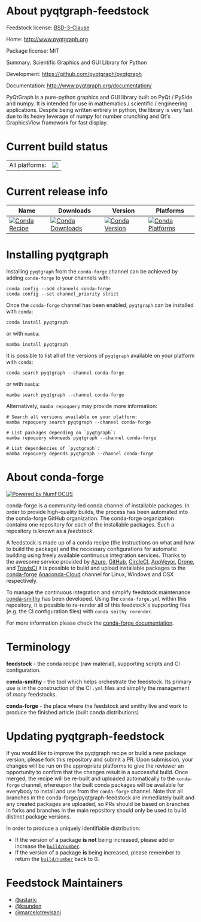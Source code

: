 About pyqtgraph-feedstock
=========================

Feedstock license: [BSD-3-Clause](https://github.com/conda-forge/pyqtgraph-feedstock/blob/main/LICENSE.txt)

Home: http://www.pyqtgraph.org

Package license: MIT

Summary: Scientific Graphics and GUI Library for Python

Development: https://github.com/pyqtgraph/pyqtgraph

Documentation: http://www.pyqtgraph.org/documentation/

PyQtGraph is a pure-python graphics and GUI library built on PyQt /
PySide and numpy. It is intended for use in mathematics / scientific /
engineering applications. Despite being written entirely in python, the
library is very fast due to its heavy leverage of numpy for number
crunching and Qt's GraphicsView framework for fast display.


Current build status
====================


<table><tr><td>All platforms:</td>
    <td>
      <a href="https://dev.azure.com/conda-forge/feedstock-builds/_build/latest?definitionId=4130&branchName=main">
        <img src="https://dev.azure.com/conda-forge/feedstock-builds/_apis/build/status/pyqtgraph-feedstock?branchName=main">
      </a>
    </td>
  </tr>
</table>

Current release info
====================

| Name | Downloads | Version | Platforms |
| --- | --- | --- | --- |
| [![Conda Recipe](https://img.shields.io/badge/recipe-pyqtgraph-green.svg)](https://anaconda.org/conda-forge/pyqtgraph) | [![Conda Downloads](https://img.shields.io/conda/dn/conda-forge/pyqtgraph.svg)](https://anaconda.org/conda-forge/pyqtgraph) | [![Conda Version](https://img.shields.io/conda/vn/conda-forge/pyqtgraph.svg)](https://anaconda.org/conda-forge/pyqtgraph) | [![Conda Platforms](https://img.shields.io/conda/pn/conda-forge/pyqtgraph.svg)](https://anaconda.org/conda-forge/pyqtgraph) |

Installing pyqtgraph
====================

Installing `pyqtgraph` from the `conda-forge` channel can be achieved by adding `conda-forge` to your channels with:

```
conda config --add channels conda-forge
conda config --set channel_priority strict
```

Once the `conda-forge` channel has been enabled, `pyqtgraph` can be installed with `conda`:

```
conda install pyqtgraph
```

or with `mamba`:

```
mamba install pyqtgraph
```

It is possible to list all of the versions of `pyqtgraph` available on your platform with `conda`:

```
conda search pyqtgraph --channel conda-forge
```

or with `mamba`:

```
mamba search pyqtgraph --channel conda-forge
```

Alternatively, `mamba repoquery` may provide more information:

```
# Search all versions available on your platform:
mamba repoquery search pyqtgraph --channel conda-forge

# List packages depending on `pyqtgraph`:
mamba repoquery whoneeds pyqtgraph --channel conda-forge

# List dependencies of `pyqtgraph`:
mamba repoquery depends pyqtgraph --channel conda-forge
```


About conda-forge
=================

[![Powered by
NumFOCUS](https://img.shields.io/badge/powered%20by-NumFOCUS-orange.svg?style=flat&colorA=E1523D&colorB=007D8A)](https://numfocus.org)

conda-forge is a community-led conda channel of installable packages.
In order to provide high-quality builds, the process has been automated into the
conda-forge GitHub organization. The conda-forge organization contains one repository
for each of the installable packages. Such a repository is known as a *feedstock*.

A feedstock is made up of a conda recipe (the instructions on what and how to build
the package) and the necessary configurations for automatic building using freely
available continuous integration services. Thanks to the awesome service provided by
[Azure](https://azure.microsoft.com/en-us/services/devops/), [GitHub](https://github.com/),
[CircleCI](https://circleci.com/), [AppVeyor](https://www.appveyor.com/),
[Drone](https://cloud.drone.io/welcome), and [TravisCI](https://travis-ci.com/)
it is possible to build and upload installable packages to the
[conda-forge](https://anaconda.org/conda-forge) [Anaconda-Cloud](https://anaconda.org/)
channel for Linux, Windows and OSX respectively.

To manage the continuous integration and simplify feedstock maintenance
[conda-smithy](https://github.com/conda-forge/conda-smithy) has been developed.
Using the ``conda-forge.yml`` within this repository, it is possible to re-render all of
this feedstock's supporting files (e.g. the CI configuration files) with ``conda smithy rerender``.

For more information please check the [conda-forge documentation](https://conda-forge.org/docs/).

Terminology
===========

**feedstock** - the conda recipe (raw material), supporting scripts and CI configuration.

**conda-smithy** - the tool which helps orchestrate the feedstock.
                   Its primary use is in the construction of the CI ``.yml`` files
                   and simplify the management of *many* feedstocks.

**conda-forge** - the place where the feedstock and smithy live and work to
                  produce the finished article (built conda distributions)


Updating pyqtgraph-feedstock
============================

If you would like to improve the pyqtgraph recipe or build a new
package version, please fork this repository and submit a PR. Upon submission,
your changes will be run on the appropriate platforms to give the reviewer an
opportunity to confirm that the changes result in a successful build. Once
merged, the recipe will be re-built and uploaded automatically to the
`conda-forge` channel, whereupon the built conda packages will be available for
everybody to install and use from the `conda-forge` channel.
Note that all branches in the conda-forge/pyqtgraph-feedstock are
immediately built and any created packages are uploaded, so PRs should be based
on branches in forks and branches in the main repository should only be used to
build distinct package versions.

In order to produce a uniquely identifiable distribution:
 * If the version of a package **is not** being increased, please add or increase
   the [``build/number``](https://docs.conda.io/projects/conda-build/en/latest/resources/define-metadata.html#build-number-and-string).
 * If the version of a package **is** being increased, please remember to return
   the [``build/number``](https://docs.conda.io/projects/conda-build/en/latest/resources/define-metadata.html#build-number-and-string)
   back to 0.

Feedstock Maintainers
=====================

* [@astaric](https://github.com/astaric/)
* [@ksunden](https://github.com/ksunden/)
* [@marcelotrevisani](https://github.com/marcelotrevisani/)

